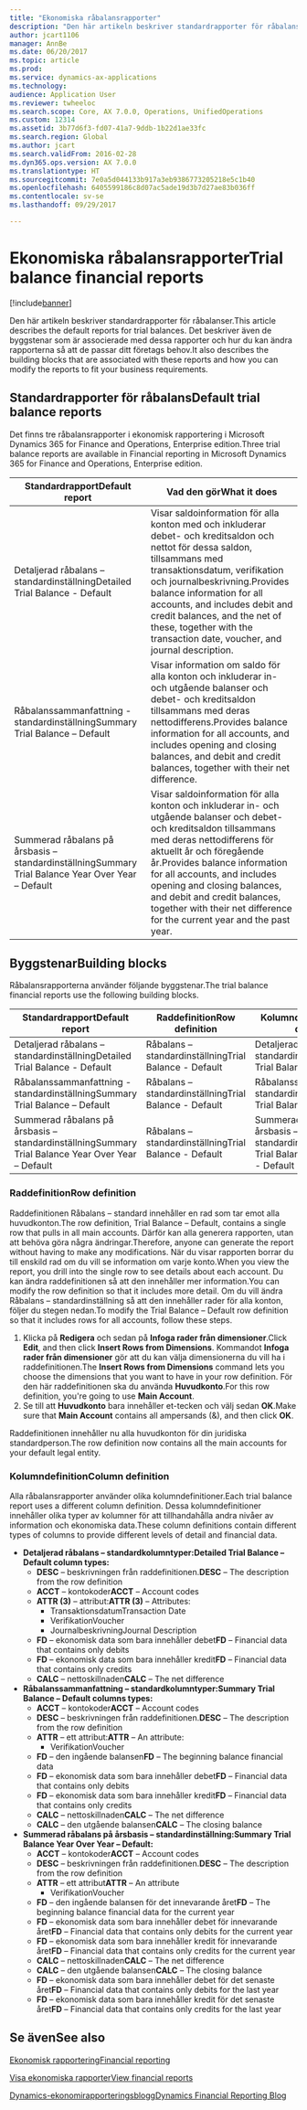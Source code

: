```yaml
---
title: "Ekonomiska råbalansrapporter"
description: "Den här artikeln beskriver standardrapporter för råbalanser. Det beskriver även de byggstenar som är associerade med dessa rapporter och hur du kan ändra rapporterna så att de passar ditt företags behov."
author: jcart1106
manager: AnnBe
ms.date: 06/20/2017
ms.topic: article
ms.prod: 
ms.service: dynamics-ax-applications
ms.technology: 
audience: Application User
ms.reviewer: twheeloc
ms.search.scope: Core, AX 7.0.0, Operations, UnifiedOperations
ms.custom: 12314
ms.assetid: 3b77d6f3-fd07-41a7-9ddb-1b22d1ae33fc
ms.search.region: Global
ms.author: jcart
ms.search.validFrom: 2016-02-28
ms.dyn365.ops.version: AX 7.0.0
ms.translationtype: HT
ms.sourcegitcommit: 7e0a5d044133b917a3eb9386773205218e5c1b40
ms.openlocfilehash: 6405599186c8d07ac5ade19d3b7d27ae83b036ff
ms.contentlocale: sv-se
ms.lasthandoff: 09/29/2017

---
```


# <a name="trial-balance-financial-reports"></a><span data-ttu-id="26344-104">Ekonomiska råbalansrapporter</span><span class="sxs-lookup"><span data-stu-id="26344-104">Trial balance financial reports</span></span>

[!include[banner](../includes/banner.md)]


<span data-ttu-id="26344-105">Den här artikeln beskriver standardrapporter för råbalanser.</span><span class="sxs-lookup"><span data-stu-id="26344-105">This article describes the default reports for trial balances.</span></span> <span data-ttu-id="26344-106">Det beskriver även de byggstenar som är associerade med dessa rapporter och hur du kan ändra rapporterna så att de passar ditt företags behov.</span><span class="sxs-lookup"><span data-stu-id="26344-106">It also describes the building blocks that are associated with these reports and how you can modify the reports to fit your business requirements.</span></span> 

<a name="default-trial-balance-reports"></a><span data-ttu-id="26344-107">Standardrapporter för råbalans</span><span class="sxs-lookup"><span data-stu-id="26344-107">Default trial balance reports</span></span>
-----------------------------

<span data-ttu-id="26344-108">Det finns tre råbalansrapporter i ekonomisk rapportering i Microsoft Dynamics 365 for Finance and Operations, Enterprise edition.</span><span class="sxs-lookup"><span data-stu-id="26344-108">Three trial balance reports are available in Financial reporting in Microsoft Dynamics 365 for Finance and Operations, Enterprise edition.</span></span>

| <span data-ttu-id="26344-109">Standardrapport</span><span class="sxs-lookup"><span data-stu-id="26344-109">Default report</span></span>                                 | <span data-ttu-id="26344-110">Vad den gör</span><span class="sxs-lookup"><span data-stu-id="26344-110">What it does</span></span>                                                                                                                                                                                        |
|------------------------------------------------|-----------------------------------------------------------------------------------------------------------------------------------------------------------------------------------------------------|
| <span data-ttu-id="26344-111">Detaljerad råbalans – standardinställning</span><span class="sxs-lookup"><span data-stu-id="26344-111">Detailed Trial Balance - Default</span></span>               | <span data-ttu-id="26344-112">Visar saldoinformation för alla konton med och inkluderar debet- och kreditsaldon och nettot för dessa saldon, tillsammans med transaktionsdatum, verifikation och journalbeskrivning.</span><span class="sxs-lookup"><span data-stu-id="26344-112">Provides balance information for all accounts, and includes debit and credit balances, and the net of these, together with the transaction date, voucher, and journal description.</span></span>                  |
| <span data-ttu-id="26344-113">Råbalanssammanfattning - standardinställning</span><span class="sxs-lookup"><span data-stu-id="26344-113">Summary Trial Balance – Default</span></span>                | <span data-ttu-id="26344-114">Visar information om saldo för alla konton och inkluderar in- och utgående balanser och debet- och kreditsaldon tillsammans med deras nettodifferens.</span><span class="sxs-lookup"><span data-stu-id="26344-114">Provides balance information for all accounts, and includes opening and closing balances, and debit and credit balances, together with their net difference.</span></span>                                        |
| <span data-ttu-id="26344-115">Summerad råbalans på årsbasis – standardinställning</span><span class="sxs-lookup"><span data-stu-id="26344-115">Summary Trial Balance Year Over Year – Default</span></span> | <span data-ttu-id="26344-116">Visar saldoinformation för alla konton och inkluderar in- och utgående balanser och debet- och kreditsaldon tillsammans med deras nettodifferens för aktuellt år och föregående år.</span><span class="sxs-lookup"><span data-stu-id="26344-116">Provides balance information for all accounts, and includes opening and closing balances, and debit and credit balances, together with their net difference for the current year and the past year.</span></span> |

## <a name="building-blocks"></a><span data-ttu-id="26344-117">Byggstenar</span><span class="sxs-lookup"><span data-stu-id="26344-117">Building blocks</span></span>
<span data-ttu-id="26344-118">Råbalansrapporterna använder följande byggstenar.</span><span class="sxs-lookup"><span data-stu-id="26344-118">The trial balance financial reports use the following building blocks.</span></span>

| <span data-ttu-id="26344-119">Standardrapport</span><span class="sxs-lookup"><span data-stu-id="26344-119">Default report</span></span>                                 | <span data-ttu-id="26344-120">Raddefinition</span><span class="sxs-lookup"><span data-stu-id="26344-120">Row definition</span></span>          | <span data-ttu-id="26344-121">Kolumndefinition</span><span class="sxs-lookup"><span data-stu-id="26344-121">Column definition</span></span>                              |
|------------------------------------------------|-------------------------|------------------------------------------------|
| <span data-ttu-id="26344-122">Detaljerad råbalans – standardinställning</span><span class="sxs-lookup"><span data-stu-id="26344-122">Detailed Trial Balance - Default</span></span>               | <span data-ttu-id="26344-123">Råbalans – standardinställning</span><span class="sxs-lookup"><span data-stu-id="26344-123">Trial Balance - Default</span></span> | <span data-ttu-id="26344-124">Detaljerad råbalans – standardinställning</span><span class="sxs-lookup"><span data-stu-id="26344-124">Detailed Trial Balance - Default</span></span>               |
| <span data-ttu-id="26344-125">Råbalanssammanfattning - standardinställning</span><span class="sxs-lookup"><span data-stu-id="26344-125">Summary Trial Balance – Default</span></span>                | <span data-ttu-id="26344-126">Råbalans – standardinställning</span><span class="sxs-lookup"><span data-stu-id="26344-126">Trial Balance - Default</span></span> | <span data-ttu-id="26344-127">Råbalanssammanfattning – standardinställning</span><span class="sxs-lookup"><span data-stu-id="26344-127">Summary Trial Balance - Default</span></span>                |
| <span data-ttu-id="26344-128">Summerad råbalans på årsbasis – standardinställning</span><span class="sxs-lookup"><span data-stu-id="26344-128">Summary Trial Balance Year Over Year – Default</span></span> | <span data-ttu-id="26344-129">Råbalans – standardinställning</span><span class="sxs-lookup"><span data-stu-id="26344-129">Trial Balance - Default</span></span> | <span data-ttu-id="26344-130">Summerad råbalans på årsbasis – standardinställning</span><span class="sxs-lookup"><span data-stu-id="26344-130">Summary Trial Balance Year Over Year - Default</span></span> |

### <a name="row-definition"></a><span data-ttu-id="26344-131">Raddefinition</span><span class="sxs-lookup"><span data-stu-id="26344-131">Row definition</span></span>

<span data-ttu-id="26344-132">Raddefinitionen Råbalans – standard innehåller en rad som tar emot alla huvudkonton.</span><span class="sxs-lookup"><span data-stu-id="26344-132">The row definition, Trial Balance – Default, contains a single row that pulls in all main accounts.</span></span> <span data-ttu-id="26344-133">Därför kan alla generera rapporten, utan att behöva göra några ändringar.</span><span class="sxs-lookup"><span data-stu-id="26344-133">Therefore, anyone can generate the report without having to make any modifications.</span></span> <span data-ttu-id="26344-134">När du visar rapporten borrar du till enskild rad om du vill se information om varje konto.</span><span class="sxs-lookup"><span data-stu-id="26344-134">When you view the report, you drill into the single row to see details about each account.</span></span> <span data-ttu-id="26344-135">Du kan ändra raddefinitionen så att den innehåller mer information.</span><span class="sxs-lookup"><span data-stu-id="26344-135">You can modify the row definition so that it includes more detail.</span></span> <span data-ttu-id="26344-136">Om du vill ändra Råbalans – standardinställning så att den innehåller rader för alla konton, följer du stegen nedan.</span><span class="sxs-lookup"><span data-stu-id="26344-136">To modify the Trial Balance – Default row definition so that it includes rows for all accounts, follow these steps.</span></span>

1.  <span data-ttu-id="26344-137">Klicka på **Redigera** och sedan på **Infoga rader från dimensioner**.</span><span class="sxs-lookup"><span data-stu-id="26344-137">Click **Edit**, and then click **Insert Rows from Dimensions**.</span></span> <span data-ttu-id="26344-138">Kommandot **Infoga rader från dimensioner** gör att du kan välja dimensionerna du vill ha i raddefinitionen.</span><span class="sxs-lookup"><span data-stu-id="26344-138">The **Insert Rows from Dimensions** command lets you choose the dimensions that you want to have in your row definition.</span></span> <span data-ttu-id="26344-139">För den här raddefinitionen ska du använda **Huvudkonto**.</span><span class="sxs-lookup"><span data-stu-id="26344-139">For this row definition, you're going to use **Main Account**.</span></span>
2.  <span data-ttu-id="26344-140">Se till att **Huvudkonto** bara innehåller et-tecken och välj sedan **OK**.</span><span class="sxs-lookup"><span data-stu-id="26344-140">Make sure that **Main Account** contains all ampersands (&), and then click **OK**.</span></span>

<span data-ttu-id="26344-141">Raddefinitionen innehåller nu alla huvudkonton för din juridiska standardperson.</span><span class="sxs-lookup"><span data-stu-id="26344-141">The row definition now contains all the main accounts for your default legal entity.</span></span>

### <a name="column-definition"></a><span data-ttu-id="26344-142">Kolumndefinition</span><span class="sxs-lookup"><span data-stu-id="26344-142">Column definition</span></span>

<span data-ttu-id="26344-143">Alla råbalansrapporter använder olika kolumndefinitioner.</span><span class="sxs-lookup"><span data-stu-id="26344-143">Each trial balance report uses a different column definition.</span></span> <span data-ttu-id="26344-144">Dessa kolumndefinitioner innehåller olika typer av kolumner för att tillhandahålla andra nivåer av information och ekonomiska data.</span><span class="sxs-lookup"><span data-stu-id="26344-144">These column definitions contain different types of columns to provide different levels of detail and financial data.</span></span>

-   <span data-ttu-id="26344-145">**Detaljerad råbalans – standardkolumntyper:**</span><span class="sxs-lookup"><span data-stu-id="26344-145">**Detailed Trial Balance – Default column types:**</span></span>
    -   <span data-ttu-id="26344-146">**DESC** – beskrivningen från raddefinitionen.</span><span class="sxs-lookup"><span data-stu-id="26344-146">**DESC** – The description from the row definition</span></span>
    -   <span data-ttu-id="26344-147">**ACCT** – kontokoder</span><span class="sxs-lookup"><span data-stu-id="26344-147">**ACCT** – Account codes</span></span>
    -   <span data-ttu-id="26344-148">**ATTR (3)** – attribut:</span><span class="sxs-lookup"><span data-stu-id="26344-148">**ATTR (3)** – Attributes:</span></span>
        -   <span data-ttu-id="26344-149">Transaktionsdatum</span><span class="sxs-lookup"><span data-stu-id="26344-149">Transaction Date</span></span>
        -   <span data-ttu-id="26344-150">Verifikation</span><span class="sxs-lookup"><span data-stu-id="26344-150">Voucher</span></span>
        -   <span data-ttu-id="26344-151">Journalbeskrivning</span><span class="sxs-lookup"><span data-stu-id="26344-151">Journal Description</span></span>
    -   <span data-ttu-id="26344-152">**FD** – ekonomisk data som bara innehåller debet</span><span class="sxs-lookup"><span data-stu-id="26344-152">**FD** – Financial data that contains only debits</span></span>
    -   <span data-ttu-id="26344-153">**FD** – ekonomisk data som bara innehåller kredit</span><span class="sxs-lookup"><span data-stu-id="26344-153">**FD** – Financial data that contains only credits</span></span>
    -   <span data-ttu-id="26344-154">**CALC** – nettoskillnaden</span><span class="sxs-lookup"><span data-stu-id="26344-154">**CALC** – The net difference</span></span>
-   <span data-ttu-id="26344-155">**Råbalanssammanfattning – standardkolumntyper:**</span><span class="sxs-lookup"><span data-stu-id="26344-155">**Summary Trial Balance – Default columns types:**</span></span>
    -   <span data-ttu-id="26344-156">**ACCT** – kontokoder</span><span class="sxs-lookup"><span data-stu-id="26344-156">**ACCT** – Account codes</span></span>
    -   <span data-ttu-id="26344-157">**DESC** – beskrivningen från raddefinitionen.</span><span class="sxs-lookup"><span data-stu-id="26344-157">**DESC** – The description from the row definition</span></span>
    -   <span data-ttu-id="26344-158">**ATTR** – ett attribut:</span><span class="sxs-lookup"><span data-stu-id="26344-158">**ATTR** – An attribute:</span></span>
        -   <span data-ttu-id="26344-159">Verifikation</span><span class="sxs-lookup"><span data-stu-id="26344-159">Voucher</span></span>
    -   <span data-ttu-id="26344-160">**FD** – den ingående balansen</span><span class="sxs-lookup"><span data-stu-id="26344-160">**FD** – The beginning balance financial data</span></span>
    -   <span data-ttu-id="26344-161">**FD** – ekonomisk data som bara innehåller debet</span><span class="sxs-lookup"><span data-stu-id="26344-161">**FD** – Financial data that contains only debits</span></span>
    -   <span data-ttu-id="26344-162">**FD** – ekonomisk data som bara innehåller kredit</span><span class="sxs-lookup"><span data-stu-id="26344-162">**FD** – Financial data that contains only credits</span></span>
    -   <span data-ttu-id="26344-163">**CALC** – nettoskillnaden</span><span class="sxs-lookup"><span data-stu-id="26344-163">**CALC** – The net difference</span></span>
    -   <span data-ttu-id="26344-164">**CALC** – den utgående balansen</span><span class="sxs-lookup"><span data-stu-id="26344-164">**CALC** – The closing balance</span></span>
-   <span data-ttu-id="26344-165">**Summerad råbalans på årsbasis – standardinställning:**</span><span class="sxs-lookup"><span data-stu-id="26344-165">**Summary Trial Balance Year Over Year – Default:**</span></span>
    -   <span data-ttu-id="26344-166">**ACCT** – kontokoder</span><span class="sxs-lookup"><span data-stu-id="26344-166">**ACCT** – Account codes</span></span>
    -   <span data-ttu-id="26344-167">**DESC** – beskrivningen från raddefinitionen.</span><span class="sxs-lookup"><span data-stu-id="26344-167">**DESC** – The description from the row definition</span></span>
    -   <span data-ttu-id="26344-168">**ATTR** – ett attribut</span><span class="sxs-lookup"><span data-stu-id="26344-168">**ATTR** – An attribute</span></span>
        -   <span data-ttu-id="26344-169">Verifikation</span><span class="sxs-lookup"><span data-stu-id="26344-169">Voucher</span></span>
    -   <span data-ttu-id="26344-170">**FD** – den ingående balansen för det innevarande året</span><span class="sxs-lookup"><span data-stu-id="26344-170">**FD** – The beginning balance financial data for the current year</span></span>
    -   <span data-ttu-id="26344-171">**FD** – ekonomisk data som bara innehåller debet för innevarande året</span><span class="sxs-lookup"><span data-stu-id="26344-171">**FD** – Financial data that contains only debits for the current year</span></span>
    -   <span data-ttu-id="26344-172">**FD** – ekonomisk data som bara innehåller kredit för innevarande året</span><span class="sxs-lookup"><span data-stu-id="26344-172">**FD** – Financial data that contains only credits for the current year</span></span>
    -   <span data-ttu-id="26344-173">**CALC** – nettoskillnaden</span><span class="sxs-lookup"><span data-stu-id="26344-173">**CALC** – The net difference</span></span>
    -   <span data-ttu-id="26344-174">**CALC** – den utgående balansen</span><span class="sxs-lookup"><span data-stu-id="26344-174">**CALC** – The closing balance</span></span>
    -   <span data-ttu-id="26344-175">**FD** – ekonomisk data som bara innehåller debet för det senaste året</span><span class="sxs-lookup"><span data-stu-id="26344-175">**FD** – Financial data that contains only debits for the last year</span></span>
    -   <span data-ttu-id="26344-176">**FD** – ekonomisk data som bara innehåller kredit för det senaste året</span><span class="sxs-lookup"><span data-stu-id="26344-176">**FD** – Financial data that contains only credits for the last year</span></span>

 

<a name="see-also"></a><span data-ttu-id="26344-177">Se även</span><span class="sxs-lookup"><span data-stu-id="26344-177">See also</span></span>
--------

[<span data-ttu-id="26344-178">Ekonomisk rapportering</span><span class="sxs-lookup"><span data-stu-id="26344-178">Financial reporting</span></span>](financial-reporting-getting-started.md)

[<span data-ttu-id="26344-179">Visa ekonomiska rapporter</span><span class="sxs-lookup"><span data-stu-id="26344-179">View financial reports</span></span>](view-financial-reports.md)

[<span data-ttu-id="26344-180">Dynamics-ekonomirapporteringsblogg</span><span class="sxs-lookup"><span data-stu-id="26344-180">Dynamics Financial Reporting Blog</span></span>](http://blogs.msdn.com/b/dynamics_financial_reporting/)




